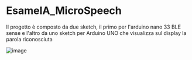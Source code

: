 # EsameIA_MicroSpeech

Il progetto è composto da due sketch, il primo per l'arduino nano 33 BLE sense e l'altro da uno sketch per Arduino UNO che visualizza sul display la parola riconosciuta

![image](https://user-images.githubusercontent.com/57105286/138947140-d1e7f396-9b61-43a2-851f-a89f0cec5b82.png)
